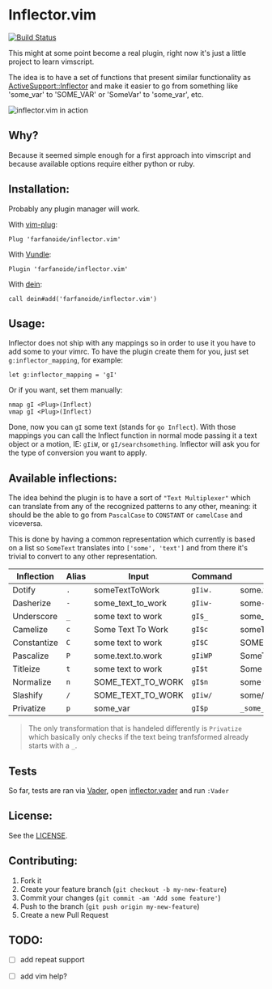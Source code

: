 Inflector.vim
=============

[![Build Status](https://travis-ci.org/farfanoide/inflector.vim.svg?branch=master)](https://travis-ci.org/farfanoide/inflector.vim)

This might at some point become a real plugin, right now it's just a little
project to learn vimscript.

The idea is to have a set of functions that present similar functionality as
[ActiveSupport::Inflector][inflector] and make it easier to go from something
like 'some_var' to 'SOME_VAR' or 'SomeVar' to 'some_var', etc.

![inflector.vim in action](https://www.dropbox.com/s/qkg7go15e1oeypl/inflector.vim.gif?dl=1 "inflector.vim plugin")

Why?
----

Because it seemed simple enough for a first approach into vimscript and because
available options require either python or ruby.

Installation:
-------------

Probably any plugin manager will work.

With [vim-plug][vim-plug]:

```vim
Plug 'farfanoide/inflector.vim'
```

With [Vundle][vundle]:

```vim
Plugin 'farfanoide/inflector.vim'
```

With [dein][dein]:

```vim
call dein#add('farfanoide/inflector.vim')
```

Usage:
------

Inflector does not ship with any mappings so in order to use it you have to add
some to your vimrc. To have the plugin create them for you, just set
`g:inflector_mapping`, for example:

```vim
let g:inflector_mapping = 'gI'
```

Or if you want, set them manually:

```vim
nmap gI <Plug>(Inflect)
vmap gI <Plug>(Inflect)
```

Done, now you can `gI` some text (stands for `go Inflect`).
With those mappings you can call the Inflect function in normal mode passing it
a text object or a motion, IE: `gIiW`, or `gI/searchsomething`. Inflector will
ask you for the type of conversion you want to apply.

Available inflections:
----------------------

The idea behind the plugin is to have a sort of `"Text Multiplexer"` which can
translate from any of the recognized patterns to any other, meaning: it should
be the able to go from `PascalCase` to `CONSTANT` or `camelCase` and viceversa.

This is done by having a common representation which currently is based on a
list so `SomeText` translates into `['some', 'text']` and from there it's
trivial to convert to any other representation.

| Inflection  |  Alias  |          Input           |  Command   |          Output          |
| ----------- | ------- | ------------------------ | ---------- | ------------------------ |
|   Dotify    |   `.`   |      someTextToWork      |  `gIiw.`   |    some.text.to.work     |
|  Dasherize  |   `-`   |    some_text_to_work     |  `gIiw-`   |    some-text-to-work     |
| Underscore  |   `_`   |    some text to work     |   `gI$_`   |    some_text_to_work     |
|  Camelize   |   `c`   |    Some Text To Work     |   `gI$c`   |      someTextToWork      |
| Constantize |   `C`   |    some text to work     |   `gI$C`   |    SOME_TEXT_TO_WORK     |
|  Pascalize  |   `P`   |    some.text.to.work     |  `gIiWP`   |      SomeTextToWork      |
|  Titleize   |   `t`   |    some text to work     |   `gI$t`   |    Some Text To Work     |
|  Normalize  |   `n`   |    SOME_TEXT_TO_WORK     |   `gI$n`   |    some text to work     |
|  Slashify   |   `/`   |    SOME_TEXT_TO_WORK     |   `gIiw/`  |    some/text/to/work     |
|  Privatize  |   `p`   |         some_var         |   `gI$p`   |        `_some_var`       |

> The only transformation that is handeled differently is `Privatize` which
> basically only checks if the text being tranfsformed already starts with a
> `_`.

Tests
-----

So far, tests are ran via [Vader][vader], open
[inflector.vader](./test/inflector.vader) and run `:Vader`

License:
--------

See the [LICENSE](LICENSE).

Contributing:
--------------

1. Fork it
2. Create your feature branch (`git checkout -b my-new-feature`)
3. Commit your changes (`git commit -am 'Add some feature'`)
4. Push to the branch (`git push origin my-new-feature`)
5. Create a new Pull Request

TODO:
-----

- [ ] add repeat support
- [ ] add vim help?


<!-- links -->
[inflector]: http://api.rubyonrails.org/classes/ActiveSupport/Inflector.html
[vader]: https://github.com/junegunn/vader.vim
[vim-plug]: https://github.com/junegunn/vim-plug
[vundle]: https://github.com/VundleVim/Vundle.vim
[dein]: https://github.com/Shougo/dein.vim
<!-- end links -->
